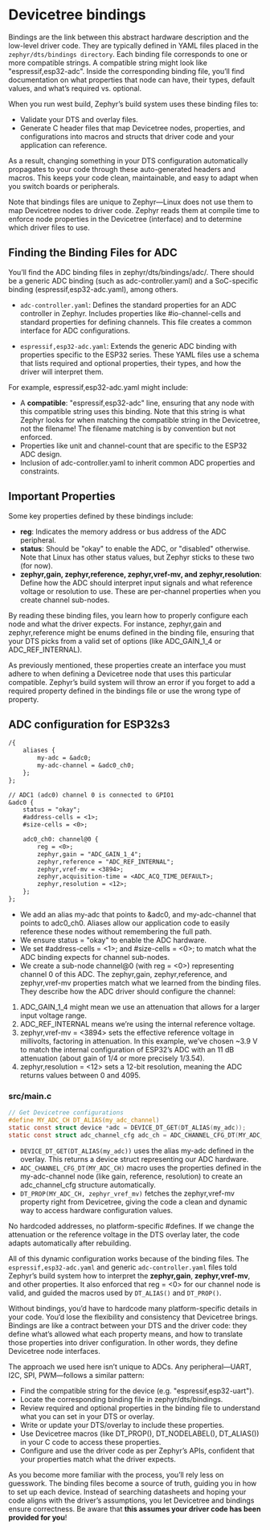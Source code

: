 # Devicetree bindings

Bindings are the link between this abstract hardware description and the low-level driver code. They are typically defined in YAML files placed in the `zephyr/dts/bindings directory`.
Each binding file corresponds to one or more compatible strings. A compatible string might look like "espressif,esp32-adc". Inside the corresponding binding file, you’ll find documentation on what properties that node can have, their types, default values, and what’s required vs. optional.

When you run west build, Zephyr’s build system uses these binding files to:

- Validate your DTS and overlay files.
- Generate C header files that map Devicetree nodes, properties, and configurations into macros and structs that driver code and your application can reference.

As a result, changing something in your DTS configuration automatically propagates to your code through these auto-generated headers and macros. This keeps your code clean, maintainable, and easy to adapt when you switch boards or peripherals.

Note that bindings files are unique to Zephyr—Linux does not use them to map Devicetree nodes to driver code. Zephyr reads them at compile time to enforce node properties in the Devicetree (interface) and to determine which driver files to use.

## Finding the Binding Files for ADC

You’ll find the ADC binding files in zephyr/dts/bindings/adc/. There should be a generic ADC binding (such as adc-controller.yaml) and a SoC-specific binding (espressif,esp32-adc.yaml), among others.

- `adc-controller.yaml`: Defines the standard properties for an ADC controller in Zephyr. Includes properties like #io-channel-cells and standard properties for defining channels. This file creates a common interface for ADC configurations.

- `espressif,esp32-adc.yaml`: Extends the generic ADC binding with properties specific to the ESP32 series.
These YAML files use a schema that lists required and optional properties, their types, and how the driver will interpret them.

For example, espressif,esp32-adc.yaml might include:

- A **compatible**: "espressif,esp32-adc" line, ensuring that any node with this compatible string uses this binding. Note that this string is what Zephyr looks for when matching the compatible string in the Devicetree, not the filename! The filename matching is by convention but not enforced.
- Properties like unit and channel-count that are specific to the ESP32 ADC design.
- Inclusion of adc-controller.yaml to inherit common ADC properties and constraints.

## Important Properties

Some key properties defined by these bindings include:

- **reg**: Indicates the memory address or bus address of the ADC peripheral.
- **status**: Should be "okay" to enable the ADC, or "disabled" otherwise. Note that Linux has other status values, but Zephyr sticks to these two (for now).
- **zephyr,gain, zephyr,reference, zephyr,vref-mv, and zephyr,resolution**: Define how the ADC should interpret input signals and what reference voltage or resolution to use. These are per-channel properties when you create channel sub-nodes.

By reading these binding files, you learn how to properly configure each node and what the driver expects. For instance, zephyr,gain and zephyr,reference might be enums defined in the binding file, ensuring that your DTS picks from a valid set of options (like ADC_GAIN_1_4 or ADC_REF_INTERNAL).

As previously mentioned, these properties create an interface you must adhere to when defining a Devicetree node that uses this particular compatible. Zephyr’s build system will throw an error if you forget to add a required property defined in the bindings file or use the wrong type of property.

## ADC configuration for ESP32s3

```txt
/{
    aliases {
        my-adc = &adc0;
        my-adc-channel = &adc0_ch0;
    };
};

// ADC1 (adc0) channel 0 is connected to GPIO1
&adc0 {
    status = "okay";
    #address-cells = <1>;
    #size-cells = <0>;

    adc0_ch0: channel@0 {
        reg = <0>;
        zephyr,gain = "ADC_GAIN_1_4";
        zephyr,reference = "ADC_REF_INTERNAL";
        zephyr,vref-mv = <3894>;
        zephyr,acquisition-time = <ADC_ACQ_TIME_DEFAULT>;
        zephyr,resolution = <12>;
    };
};
```

- We add an alias my-adc that points to &adc0, and my-adc-channel that points to adc0_ch0. Aliases allow our application code to easily reference these nodes without remembering the full path.
- We ensure status = "okay" to enable the ADC hardware.
- We set #address-cells = <1>; and #size-cells = <0>; to match what the ADC binding expects for channel sub-nodes.
- We create a sub-node channel@0 (with reg = <0>) representing channel 0 of this ADC. The zephyr,gain, zephyr,reference, and zephyr,vref-mv properties match what we learned from the binding files. They describe how the ADC driver should configure the channel:

1. ADC_GAIN_1_4 might mean we use an attenuation that allows for a larger input voltage range.
2. ADC_REF_INTERNAL means we’re using the internal reference voltage.
3. zephyr,vref-mv = <3894> sets the effective reference voltage in millivolts, factoring in attenuation. In this example, we’ve chosen ~3.9 V to match the internal configuration of ESP32’s ADC with an 11 dB attenuation (about gain of 1/4 or more precisely 1/3.54).
4. zephyr,resolution = <12> sets a 12-bit resolution, meaning the ADC returns values between 0 and 4095.

### src/main.c

```c
// Get Devicetree configurations
#define MY_ADC_CH DT_ALIAS(my_adc_channel)
static const struct device *adc = DEVICE_DT_GET(DT_ALIAS(my_adc));
static const struct adc_channel_cfg adc_ch = ADC_CHANNEL_CFG_DT(MY_ADC_CH);
```

- `DEVICE_DT_GET(DT_ALIAS(my_adc))` uses the alias my-adc defined in the overlay. This returns a device struct representing our ADC hardware.
- `ADC_CHANNEL_CFG_DT(MY_ADC_CH)` macro uses the properties defined in the my-adc-channel node (like gain, reference, resolution) to create an adc_channel_cfg structure automatically.
- `DT_PROP(MY_ADC_CH, zephyr_vref_mv)` fetches the zephyr,vref-mv property right from Devicetree, giving the code a clean and dynamic way to access hardware configuration values.

No hardcoded addresses, no platform-specific #defines. If we change the attenuation or the reference voltage in the DTS overlay later, the code adapts automatically after rebuilding.

All of this dynamic configuration works because of the binding files. The `espressif,esp32-adc.yaml` and generic `adc-controller.yaml` files told Zephyr’s build system how to interpret the **zephyr,gain**, **zephyr,vref-mv**, and other properties. It also enforced that reg = <0> for our channel node is valid, and guided the macros used by `DT_ALIAS()` and `DT_PROP()`.

Without bindings, you’d have to hardcode many platform-specific details in your code. You’d lose the flexibility and consistency that Devicetree brings.
Bindings are like a contract between your DTS and the driver code: they define what’s allowed what each property means, and how to translate those properties into driver configuration. In other words, they define Devicetree node interfaces.

The approach we used here isn’t unique to ADCs. Any peripheral—UART, I2C, SPI, PWM—follows a similar pattern:

- Find the compatible string for the device (e.g. "espressif,esp32-uart").
- Locate the corresponding binding file in zephyr/dts/bindings.
- Review required and optional properties in the binding file to understand what you can set in your DTS or overlay.
- Write or update your DTS/overlay to include these properties.
- Use Devicetree macros (like DT_PROP(), DT_NODELABEL(), DT_ALIAS()) in your C code to access these properties.
- Configure and use the driver code as per Zephyr’s APIs, confident that your properties match what the driver expects.

As you become more familiar with the process, you’ll rely less on guesswork. The binding files become a source of truth, guiding you in how to set up each device. Instead of searching datasheets and hoping your code aligns with the driver’s assumptions, you let Devicetree and bindings ensure correctness. Be aware that **this assumes your driver code has been provided for you**!
